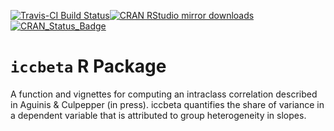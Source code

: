 
<!-- README.md is generated from README.Rmd. Please edit that file -->
[![Travis-CI Build Status](https://travis-ci.org/tmsalab/iccbeta.svg?branch=master)](https://travis-ci.org/tmsalab/iccbeta)[![CRAN RStudio mirror downloads](http://cranlogs.r-pkg.org/badges/iccbeta)](http://www.r-pkg.org/pkg/iccbeta)[![CRAN\_Status\_Badge](http://www.r-pkg.org/badges/version/iccbeta)](https://cran.r-project.org/package=iccbeta)

`iccbeta` R Package
===================

A function and vignettes for computing an intraclass correlation described in Aguinis & Culpepper (in press). iccbeta quantifies the share of variance in a dependent variable that is attributed to group heterogeneity in slopes.
